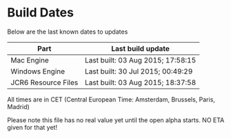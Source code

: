 # Build Dates

Below are the last known dates to updates

Part | Last build update
-----|-----
Mac Engine | Last built: 03 Aug 2015; 17:58:15
Windows Engine | Last built: 30 Jul 2015; 00:49:29
JCR6 Resource Files | Last built: 03 Aug 2015; 18:37:58
All times are in CET (Central European Time: Amsterdam, Brussels, Paris, Madrid)


Please note this file has no real value yet until the open alpha starts. NO ETA given for that yet!
